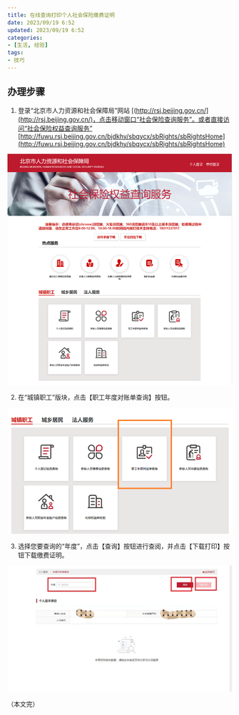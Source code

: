 ```yaml
---
title: 在线查询打印个人社会保险缴费证明
date: 2023/09/19 6:52
updated: 2023/09/19 6:52
categories:
- [生活, 经验]
tags:
- 技巧
---
```


## 办理步骤

1. 登录“北京市人力资源和社会保障局”网站 [(http://rsj.beijing.gov.cn/](http://rsj.beijing.gov.cn/)，点击移动窗口“社会保险查询服务”。或者直接访问“社会保险权益查询服务” [http://fuwu.rsj.beijing.gov.cn/bjdkhy/sbqycx/sbRights/sbRightsHome](http://fuwu.rsj.beijing.gov.cn/bjdkhy/sbqycx/sbRights/sbRightsHome)

![1.png](./assets/W020220129527829406680.png)

2. 在“城镇职工”版块，点击【职工年度对账单查询】按钮。

![2.png](./assets/W020220129527829517510.png)

3. 选择您要查询的“年度”，点击【查询】按钮进行查阅，并点击【下载打印】按钮下载缴费证明。

![42.jpg](./assets/W020220129527829565664.jpg)

（本文完）
